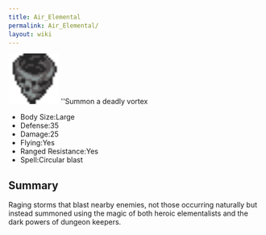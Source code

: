 ```yaml
---
title: Air_Elemental
permalink: Air_Elemental/
layout: wiki
---
```


<img src="air_element.png" title="fig:air_element.png" alt="air_element.png" width="100" />
''Summon a deadly vortex

-   Body Size:Large
-   Defense:35
-   Damage:25
-   Flying:Yes
-   Ranged Resistance:Yes
-   Spell:Circular blast

Summary
-------

Raging storms that blast nearby enemies, not those occurring naturally
but instead summoned using the magic of both heroic elementalists and
the dark powers of dungeon keepers.
